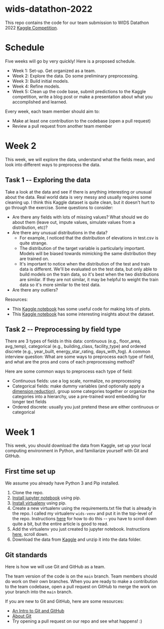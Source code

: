 # wids-datathon-2022
This repo contains the code for our team submission to WIDS Datathon 2022 [Kaggle Competition](https://www.kaggle.com/c/widsdatathon2022).

# Schedule 
Five weeks will go by very quickly! Here is a proposed schedule.
* Week 1: Set-up. Get organized as a team.
* Week 2: Explore the data. Do some preliminary preprocessing.
* Week 3: Build initial models.
* Week 4: Refine models.
* Week 5: Clean up the code base, submit predictions to the Kaggle competition, write a blog post or make a presentation about what you accomplished and learned.

Every week, each team member should aim to:
* Make at least one contribution to the codebase (open a pull request)
* Review a pull request from another team member

# Week 2
This week, we will explore the data, understand what the fields mean, and look into different ways to preprocess the data.

## Task 1 -- Exploring the data
Take a look at the data and see if there is anything interesting or unusual about the data. Real world data is very messy and usually requires some cleaning up. I think this Kaggle dataset is quite clean, but it doesn't hurt to go through the exercise. Some questions to consider:

* Are there any fields with lots of missing values? What should we do about them (leave out, impute values, simulate values from a distribution, etc)?
* Are there any unusual distributions in the data? 
  * For example, I noticed that the distribution of elevations in test.csv is quite strange.
  * The distribution of the target variable is particularly important. Models will be biased towards mimicking the same distribution they are trained on.
  * It's important to notice when the distribution of the test and train data is different. We'll be evaluated on the test data, but only able to build models on the train data, so it's best when the two distributions are similar. If they are not similar, it may be helpful to weight the train data so it's more similar to the test data.
* Are there any outliers?

Resources:
* This [Kaggle notebook](https://www.kaggle.com/ccollado7/wids-complete-eda#3.-Analysis---Train-dataset) has some useful code for making lots of plots.
* This [Kaggle notebook](https://www.kaggle.com/farazrahman/bee-building-energy-efficiency-eda#2-|-EDA) has some interesting insights about the dataset.
 
## Task 2 -- Preprocessing by field type
There are 3 types of fields in this data: continuous (e.g., floor_area, avg_temp), categorical (e.g., building_class, facility_type) and ordered discrete (e.g., year_built, energy_star_rating, days_with_fog). A common interview question: What are some ways to preprocess each type of field, and what are the pros and cons of each preprocessing method?

Here are some common ways to preprocess each type of field:
* Continuous fields: use a log scale, normalize, no preprocessing
* Categorical fields: make dummy variables (and optionally apply a [dimension reduction](https://scikit-learn.org/stable/modules/unsupervised_reduction.html#pca-principal-component-analysis)), group some categories together or organize the categories into a hierarchy, use a pre-trained word embedding for longer text fields
* Ordered discrete: usually you just pretend these are either continuous or categorical

# Week 1
This week, you should download the data from Kaggle, set up your local computing environment in Python, and familiarize yourself with Git and GitHub.

## First time set up
We assume you already have Python 3 and Pip installed.

1. Clone the repo.
2. [Install jupyter notebook](https://jupyter.org/install) using pip.
3. [Install virtualenv](https://virtualenv.pypa.io/en/latest/installation.html#via-pip) using pip.
4. Create a new virtualenv using the requirements.txt file that is already in the repo. I called my virtualenv `wids-venv` and put it in the top-level of the repo. Instructions [here](https://towardsdatascience.com/create-virtual-environment-using-virtualenv-and-add-it-to-jupyter-notebook-6e1bf4e03415) for how to do this -- you have to scroll down quite a bit, but the entire article is good to read. 
5. Add the virtualenv you just created to jupyter notebook. Instructions [here](https://towardsdatascience.com/create-virtual-environment-using-virtualenv-and-add-it-to-jupyter-notebook-6e1bf4e03415), scroll down.
6. Download the data from [Kaggle](https://www.kaggle.com/c/widsdatathon2022/data) and unzip it into the data folder.

## Git standards
Here is how we will use Git and GitHub as a team.

The team version of the code is on the `main` branch. Team members should do work on their own branches. When you are ready to make a contribution to the team codebase, open a pull request on GitHub to merge the work on your branch into the `main` branch.

If you are new to Git and GitHub, here are some resources:
* [An Intro to Git and GitHub](https://medium.com/@abhishekj/an-intro-to-git-and-github-1a0e2c7e3a2f)
* [About Git](https://docs.github.com/en/get-started/using-git/about-git)
* Try opening a pull request on our repo and see what happens! :)
